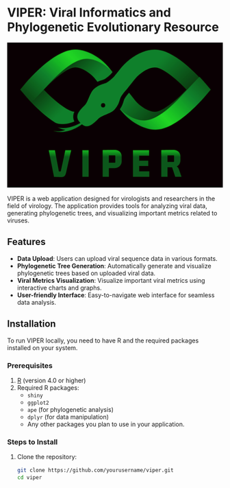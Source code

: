 # VIPER: Viral Informatics and Phylogenetic Evolutionary Resource
![VIPER Logo](logo.png)

VIPER is a web application designed for virologists and researchers in the field of virology. The application provides tools for analyzing viral data, generating phylogenetic trees, and visualizing important metrics related to viruses.

## Features

- **Data Upload**: Users can upload viral sequence data in various formats.
- **Phylogenetic Tree Generation**: Automatically generate and visualize phylogenetic trees based on uploaded viral data.
- **Viral Metrics Visualization**: Visualize important viral metrics using interactive charts and graphs.
- **User-friendly Interface**: Easy-to-navigate web interface for seamless data analysis.

## Installation

To run VIPER locally, you need to have R and the required packages installed on your system.

### Prerequisites

1. [R](https://cran.r-project.org/) (version 4.0 or higher)
2. Required R packages:
   - `shiny`
   - `ggplot2`
   - `ape` (for phylogenetic analysis)
   - `dplyr` (for data manipulation)
   - Any other packages you plan to use in your application.

### Steps to Install

1. Clone the repository:
   ```bash
   git clone https://github.com/yourusername/viper.git
   cd viper
